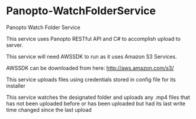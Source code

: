 Panopto-WatchFolderService
=====================

Panopto Watch Folder Service

This service uses Panopto RESTful API and C# to accomplish upload to server.

This service will need AWSSDK to run as it uses Amazon S3 Services.

AWSSDK can be downloaded from here: http://aws.amazon.com/s3/

This service uploads files using credentials stored in config file for its installer

This service watches the designated folder and uploads any .mp4 files that has not been uploaded before or has been uploaded but had its last write time changed since the last upload
